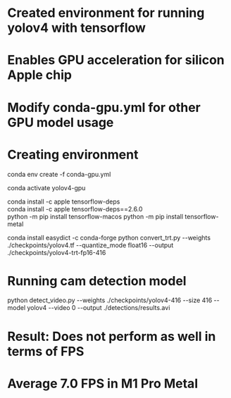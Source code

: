 # Created environment for running yolov4 with tensorflow
# Enables GPU acceleration for silicon Apple chip
# Modify conda-gpu.yml for other GPU model usage

# Creating environment
conda env create -f conda-gpu.yml

conda activate yolov4-gpu

conda install -c apple tensorflow-deps     
conda install -c apple tensorflow-deps==2.6.0    
python -m pip install tensorflow-macos
python -m pip install tensorflow-metal

conda install easydict -c conda-forge 
python convert_trt.py --weights ./checkpoints/yolov4.tf --quantize_mode float16 --output ./checkpoints/yolov4-trt-fp16-416


# Running cam detection model
python detect_video.py --weights ./checkpoints/yolov4-416 --size 416 --model yolov4 --video 0 --output ./detections/results.avi


# Result: Does not perform as well in terms of FPS 
# Average 7.0 FPS in M1 Pro Metal